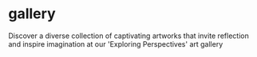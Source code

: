 # gallery
Discover a diverse collection of captivating artworks that invite reflection and inspire imagination at our 'Exploring Perspectives' art gallery
